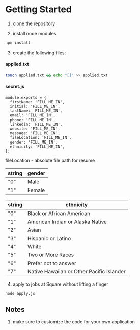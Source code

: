 # Getting Started

1. clone the repository

2. install node modules

```sh
npm install
```

3. create the following files:

#### applied.txt

```sh
touch applied.txt && echo "[]" >> applied.txt
```

#### secret.js

```node
module.exports = {
  firstName: 'FILL_ME_IN',
  initial: 'FILL_ME_IN',
  lastName: 'FILL_ME_IN',
  email: 'FILL_ME_IN',
  phone: 'FILL_ME_IN',
  linkedin: 'FILL_ME_IN',
  website: 'FILL_ME_IN',
  message: 'FILL_ME_IN',
  fileLocation: 'FILL_ME_IN',
  gender: 'FILL_ME_IN',
  ethnicity: 'FILL_ME_IN',
};
```

fileLocation - absolute file path for resume

| string | gender |
| ------ | ------ |
| "0"    | Male   |
| "1"    | Female |

| string | ethnicity                                 |
| ------ | ----------------------------------------- |
| "0"    | Black or African American                 |
| "1"    | American Indian or Alaska Native          |
| "2"    | Asian                                     |
| "3"    | Hispanic or Latino                        |
| "4"    | White                                     |
| "5"    | Two or More Races                         |
| "6"    | Prefer not to answer                      |
| "7"    | Native Hawaiian or Other Pacific Islander |

4. apply to jobs at Square without lifting a finger

```sh
node apply.js
```

## Notes

1. make sure to customize the code for your own application
